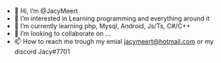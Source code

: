 - 👋 Hi, I’m @JacyMeert
- 👀 I’m interested in Learning  programming and everything around it
- 🌱 I’m currently learning php, Mysql, Android, Js/Ts, C#/C++
- 💞️ I’m looking to collaborate on ...
- 📫 How to reach me trough my emial jacymeert@hotmail.com or my discord Jacy#7701

<!---
JacyMeert/JacyMeert is a ✨ special ✨ repository because its `README.md` (this file) appears on your GitHub profile.
You can click the Preview link to take a look at your changes.
--->
